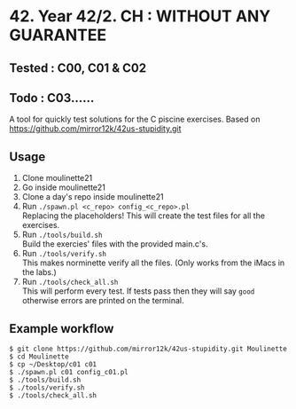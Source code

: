 # 42. Year 42/2. CH : WITHOUT ANY GUARANTEE

## Tested : C00, C01 & C02
## Todo : C03......

A tool for quickly test solutions for the C piscine exercises.
Based on https://github.com/mirror12k/42us-stupidity.git 


## Usage
 
1. Clone moulinette21
2. Go inside moulinette21
3. Clone a day's repo inside moulinette21
4. Run `./spawn.pl <c_repo> config_<c_repo>.pl`<br>
    Replacing the placeholders! This will create the test files for all the exercises.
5. Run `./tools/build.sh`<br>
  Build the exercies' files with the provided main.c's.
6. Run `./tools/verify.sh`<br>
  This makes norminette verify all the files. (Only works from the iMacs in the labs.)
7. Run `./tools/check_all.sh`<br>
  This will perform every test. If tests pass then they will say `good` otherwise errors are printed on the terminal.
  
## Example workflow

```
$ git clone https://github.com/mirror12k/42us-stupidity.git Moulinette
$ cd Moulinette
$ cp ~/Desktop/c01 c01
$ ./spawn.pl c01 config_c01.pl
$ ./tools/build.sh
$ ./tools/verify.sh
$ ./tools/check_all.sh
```
